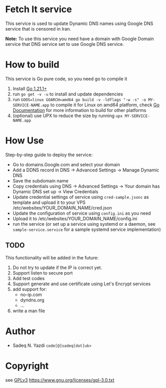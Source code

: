 # Fetch It service

This service is used to update Dynamic DNS names using Google DNS service that is censored in Iran.

**Note:** To use this service you need have a domain with Google Domain service that DNS service set to use Google DNS service.

# How to build
This service is Go pure code, so you need go to compile it 
1. Install [Go 1.21.1+](https://go.dev/dl)
2. run `go get -v -u` to install and update dependencies
3. run `GOOS=linux GOARCH=amd64 go build -v -ldflags "-w -s" -o MY-SERVICE-NAME.app` to compile it for Linux on amd64 platform, check [Go Documentation](https://go.dev/doc/install/source#environment) for more information to build for other platforms
4. (optional) use UPX to reduce the size by running `upx MY-SERVICE-NAME.app`

# How Use

Step-by-step guide to deploy the service:

- Go to domains.Google.com and select your domain
- Add a DDNS record in DNS → Advanced Settings → Manage Dynamic DNS
- Save the subdomain name
- Copy credentials using DNS → Advanced Settings → Your domain has Dynamic DNS set up → View Credentials
- Update credential settings of service using `cred-sample.jsonc` as template and upload it to your VPS /etc/websites/YOUR_DOMAIN_NAME/cred.json
- Update the configuration of service using `config.ini` as you need
- Upload it to /etc/websites/YOUR_DOMAIN_NAME/config.ini
- run the service (or set up a service using systemd or a daemon, see `sample-service.service` for a sample systemd service implementation)

## TODO

This functionality will be added in the future:
1. Do not try to update if the IP is correct yet.
2. Support listen to secure port
3. Add test codes 
4. Support generate and use certificate using Let's Encrypt services
5. add support for:
    - no-ip.com
    - dyndns.org
    - ...
6. write a man file

# Author

- Sadeq N. Yazdi <code>code[@]sadeq[dot]uk></code>

# Copyright
see [GPLv3](https://www.gnu.org/licenses/gpl-3.0.html)
https://www.gnu.org/licenses/gpl-3.0.txt

